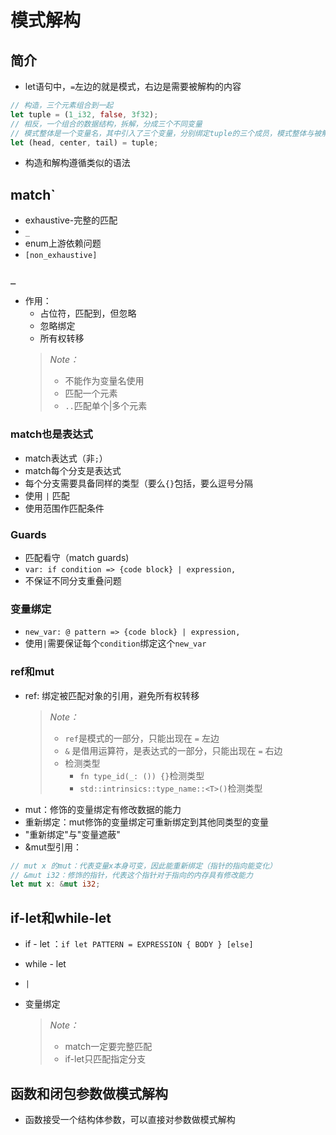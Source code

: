 # 模式解构

## 简介
- let语句中，`=`左边的就是模式，右边是需要被解构的内容
```rust
// 构造，三个元素组合到一起
let tuple = (1_i32, false, 3f32);
// 相反，一个组合的数据结构，拆解，分成三个不同变量
// 模式整体是一个变量名，其中引入了三个变量，分别绑定tuple的三个成员，模式整体与被解构内容类型一致
let (head, center, tail) = tuple;
```
- 构造和解构遵循类似的语法

## match`
- exhaustive-完整的匹配
- `_`
- enum上游依赖问题
- `[non_exhaustive]`

### `_`
- 作用：
    - 占位符，匹配到，但忽略
    - 忽略绑定
    - 所有权转移    
    > *Note：*
    >   - 不能作为变量名使用
    >   - 匹配一个元素
    >   - `..`匹配单个|多个元素

### match也是表达式
- match表达式（非`;`）
- match每个分支是表达式
- 每个分支需要具备同样的类型（要么`{}`包括，要么逗号分隔
- 使用 `|` 匹配
- 使用范围作匹配条件

### Guards
- 匹配看守（match guards)
- `var: if condition => {code block} | expression,`
- 不保证不同分支重叠问题

### 变量绑定
- `new_var: @ pattern => {code block} | expression,`
- 使用`|`需要保证每个`condition`绑定这个`new_var`

### ref和mut
- ref: 绑定被匹配对象的引用，避免所有权转移
    > *Note：*
    > - `ref`是模式的一部分，只能出现在 `=` 左边
    > - `&` 是借用运算符，是表达式的一部分，只能出现在 `=` 右边
    > - 检测类型
    >   - `fn type_id(_: ()) {}`检测类型
    >   - `std::intrinsics::type_name::<T>()`检测类型
- mut：修饰的变量绑定有修改数据的能力
- 重新绑定：mut修饰的变量绑定可重新绑定到其他同类型的变量
- "重新绑定"与"变量遮蔽"
- &mut型引用：
```rust
// mut x 的mut：代表变量x本身可变，因此能重新绑定（指针的指向能变化）
// &mut i32：修饰的指针，代表这个指针对于指向的内存具有修改能力
let mut x: &mut i32;
```

## if-let和while-let
- if - let ：`if let PATTERN = EXPRESSION { BODY } [else]`
- while - let
- `|`
- 变量绑定

    > *Note：*
    > - match一定要完整匹配
    > - if-let只匹配指定分支

## 函数和闭包参数做模式解构
- 函数接受一个结构体参数，可以直接对参数做模式解构